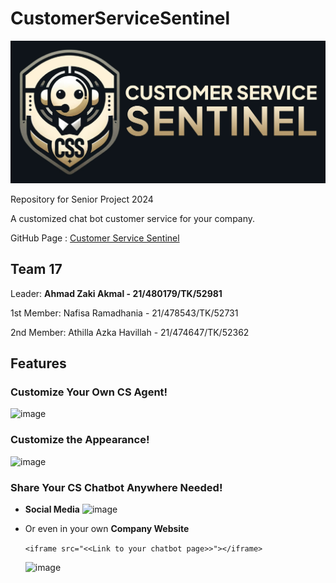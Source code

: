 # CustomerServiceSentinel
![](./docs/assets/banner.jpg)

Repository for Senior Project 2024

A customized chat bot customer service for your company.

GitHub Page : [Customer Service Sentinel](https://ahmadzakiakmal.github.io/CustomerServiceSentinel/)


## Team 17
Leader: **Ahmad Zaki Akmal - 21/480179/TK/52981**

1st Member: Nafisa Ramadhania - 21/478543/TK/52731

2nd Member: Athilla Azka Havillah - 21/474647/TK/52362

## Features

### Customize Your Own CS Agent!
![image](https://github.com/ahmadzakiakmal/CustomerServiceSentinel/assets/87590846/c4cf7a9b-663e-408b-a997-ec46eda7418e)

### Customize the Appearance!
![image](https://github.com/ahmadzakiakmal/CustomerServiceSentinel/assets/87590846/69ce8612-9b05-49b1-bab5-4134310c5094)

### Share Your CS Chatbot Anywhere Needed!
  - **Social Media**
    ![image](https://github.com/ahmadzakiakmal/CustomerServiceSentinel/assets/87590846/2d9122c5-0c7e-4728-883e-b74a943133db)

  - Or even in your own **Company Website**
    
    `<iframe src="<<Link to your chatbot page>>"></iframe>`

    ![image](https://github.com/ahmadzakiakmal/CustomerServiceSentinel/assets/87590846/b509a9ab-9e70-4063-93a8-b059fbe7101a)

